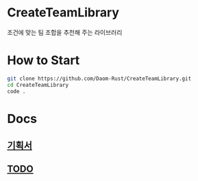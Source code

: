 # CreateTeamLibrary
조건에 맞는 팀 조합을 추천해 주는 라이브러리

# How to Start
```bash
git clone https://github.com/Daom-Rust/CreateTeamLibrary.git
cd CreateTeamLibrary
code .
```


# Docs
## [기획서](https://github.com/Daom-Rust/CreateTeamLibrary/blob/main/docs/%EA%B8%B0%ED%9A%8D%EC%84%9C.md)

## [TODO](https://github.com/Daom-Rust/CreateTeamLibrary/blob/main/docs/TODO.md)
